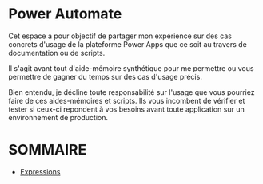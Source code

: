 # Power Automate

Cet espace a pour objectif de partager mon expérience sur des cas concrets d'usage de la plateforme Power Apps que ce soit au travers de documentation ou de scripts.

Il s'agit avant tout d'aide-mémoire synthétique pour me permettre ou vous permettre de gagner du temps sur des cas d'usage précis.

Bien entendu, je décline toute responsabilité sur l'usage que vous pourriez faire de ces aides-mémoires et scripts. Ils vous incombent de vérifier et tester si ceux-ci repondent à vos besoins avant toute application sur un environnement de production.

# SOMMAIRE

- [Expressions](https://github.com/FlorentCHAUVIN/PowerAutomate/blob/main/Expressions.md)